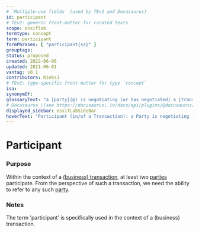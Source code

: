 ```yaml
---
# `Multiple-use fields` (used by TEv2 and Docusaurus)
id: participant
# TEv2: generic front-matter for curated texts
scope: essiflab
termtype: concept
term: participant
formPhrases: [ "participant{ss}" ]
grouptags:
status: proposed
created: 2022-06-06
updated: 2021-06-01
vsntag: v0.1
contributors: RieksJ
# TEv2: type-specific front-matter for type `concept`
isa:
synonymOf:
glossaryText: "a [party](@) is negotiating (or has negotiated) a [transaction agreement](@)."
# Docusaurus \(see https://docusaurus\.io/docs/api/plugins/@docusaurus/plugin-content-docs#markdown-front-matter\):
displayed_sidebar: essifLabSideBar
hoverText: "Participant (in/of a Transaction): a Party is negotiating (or has negotiated) a Transaction Agreement."
---
```


# Participant

### Purpose

Within the context of a [(business) transaction](transaction@), at least two [parties](@) participate. From the perspective of such a transaction, we need the ability to refer to any such [party](@).

### Notes

The term 'participant' is specifically used in the context of a (business) transaction.
